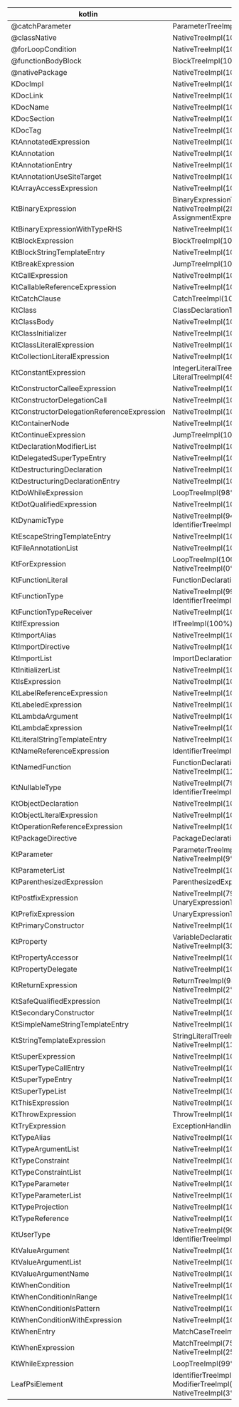 kotlin|slang
--|--
@catchParameter|ParameterTreeImpl(100%); 
@classNative|NativeTreeImpl(100%); 
@forLoopCondition|NativeTreeImpl(100%); 
@functionBodyBlock|BlockTreeImpl(100%); 
@nativePackage|NativeTreeImpl(100%); 
KDocImpl|NativeTreeImpl(100%); 
KDocLink|NativeTreeImpl(100%); 
KDocName|NativeTreeImpl(100%); 
KDocSection|NativeTreeImpl(100%); 
KDocTag|NativeTreeImpl(100%); 
KtAnnotatedExpression|NativeTreeImpl(100%); 
KtAnnotation|NativeTreeImpl(100%); 
KtAnnotationEntry|NativeTreeImpl(100%); 
KtAnnotationUseSiteTarget|NativeTreeImpl(100%); 
KtArrayAccessExpression|NativeTreeImpl(100%); 
KtBinaryExpression|BinaryExpressionTreeImpl(56%); NativeTreeImpl(28%); AssignmentExpressionTreeImpl(16%); 
KtBinaryExpressionWithTypeRHS|NativeTreeImpl(100%); 
KtBlockExpression|BlockTreeImpl(100%); 
KtBlockStringTemplateEntry|NativeTreeImpl(100%); 
KtBreakExpression|JumpTreeImpl(100%); 
KtCallExpression|NativeTreeImpl(100%); 
KtCallableReferenceExpression|NativeTreeImpl(100%); 
KtCatchClause|CatchTreeImpl(100%); 
KtClass|ClassDeclarationTreeImpl(100%); 
KtClassBody|NativeTreeImpl(100%); 
KtClassInitializer|NativeTreeImpl(100%); 
KtClassLiteralExpression|NativeTreeImpl(100%); 
KtCollectionLiteralExpression|NativeTreeImpl(100%); 
KtConstantExpression|IntegerLiteralTreeImpl(55%); LiteralTreeImpl(45%); 
KtConstructorCalleeExpression|NativeTreeImpl(100%); 
KtConstructorDelegationCall|NativeTreeImpl(100%); 
KtConstructorDelegationReferenceExpression|NativeTreeImpl(100%); 
KtContainerNode|NativeTreeImpl(100%); 
KtContinueExpression|JumpTreeImpl(100%); 
KtDeclarationModifierList|NativeTreeImpl(100%); 
KtDelegatedSuperTypeEntry|NativeTreeImpl(100%); 
KtDestructuringDeclaration|NativeTreeImpl(100%); 
KtDestructuringDeclarationEntry|NativeTreeImpl(100%); 
KtDoWhileExpression|LoopTreeImpl(98%); NativeTreeImpl(2%); 
KtDotQualifiedExpression|NativeTreeImpl(100%); 
KtDynamicType|NativeTreeImpl(94%); IdentifierTreeImpl(6%); 
KtEscapeStringTemplateEntry|NativeTreeImpl(100%); 
KtFileAnnotationList|NativeTreeImpl(100%); 
KtForExpression|LoopTreeImpl(100%); NativeTreeImpl(0%); 
KtFunctionLiteral|FunctionDeclarationTreeImpl(100%); 
KtFunctionType|NativeTreeImpl(99%); IdentifierTreeImpl(1%); 
KtFunctionTypeReceiver|NativeTreeImpl(100%); 
KtIfExpression|IfTreeImpl(100%); NativeTreeImpl(0%); 
KtImportAlias|NativeTreeImpl(100%); 
KtImportDirective|NativeTreeImpl(100%); 
KtImportList|ImportDeclarationTreeImpl(100%); 
KtInitializerList|NativeTreeImpl(100%); 
KtIsExpression|NativeTreeImpl(100%); 
KtLabelReferenceExpression|NativeTreeImpl(100%); 
KtLabeledExpression|NativeTreeImpl(100%); 
KtLambdaArgument|NativeTreeImpl(100%); 
KtLambdaExpression|NativeTreeImpl(100%); 
KtLiteralStringTemplateEntry|NativeTreeImpl(100%); 
KtNameReferenceExpression|IdentifierTreeImpl(100%); 
KtNamedFunction|FunctionDeclarationTreeImpl(88%); NativeTreeImpl(12%); 
KtNullableType|NativeTreeImpl(79%); IdentifierTreeImpl(21%); 
KtObjectDeclaration|NativeTreeImpl(100%); 
KtObjectLiteralExpression|NativeTreeImpl(100%); 
KtOperationReferenceExpression|NativeTreeImpl(100%); 
KtPackageDirective|PackageDeclarationTreeImpl(100%); 
KtParameter|ParameterTreeImpl(91%); NativeTreeImpl(9%); 
KtParameterList|NativeTreeImpl(100%); 
KtParenthesizedExpression|ParenthesizedExpressionTreeImpl(100%); 
KtPostfixExpression|NativeTreeImpl(79%); UnaryExpressionTreeImpl(21%); 
KtPrefixExpression|UnaryExpressionTreeImpl(100%); 
KtPrimaryConstructor|NativeTreeImpl(100%); 
KtProperty|VariableDeclarationTreeImpl(68%); NativeTreeImpl(32%); 
KtPropertyAccessor|NativeTreeImpl(100%); 
KtPropertyDelegate|NativeTreeImpl(100%); 
KtReturnExpression|ReturnTreeImpl(98%); NativeTreeImpl(2%); 
KtSafeQualifiedExpression|NativeTreeImpl(100%); 
KtSecondaryConstructor|NativeTreeImpl(100%); 
KtSimpleNameStringTemplateEntry|NativeTreeImpl(100%); 
KtStringTemplateExpression|StringLiteralTreeImpl(87%); NativeTreeImpl(13%); 
KtSuperExpression|NativeTreeImpl(100%); 
KtSuperTypeCallEntry|NativeTreeImpl(100%); 
KtSuperTypeEntry|NativeTreeImpl(100%); 
KtSuperTypeList|NativeTreeImpl(100%); 
KtThisExpression|NativeTreeImpl(100%); 
KtThrowExpression|ThrowTreeImpl(100%); 
KtTryExpression|ExceptionHandlingTreeImpl(100%); 
KtTypeAlias|NativeTreeImpl(100%); 
KtTypeArgumentList|NativeTreeImpl(100%); 
KtTypeConstraint|NativeTreeImpl(100%); 
KtTypeConstraintList|NativeTreeImpl(100%); 
KtTypeParameter|NativeTreeImpl(100%); 
KtTypeParameterList|NativeTreeImpl(100%); 
KtTypeProjection|NativeTreeImpl(100%); 
KtTypeReference|NativeTreeImpl(100%); 
KtUserType|NativeTreeImpl(90%); IdentifierTreeImpl(10%); 
KtValueArgument|NativeTreeImpl(100%); 
KtValueArgumentList|NativeTreeImpl(100%); 
KtValueArgumentName|NativeTreeImpl(100%); 
KtWhenCondition|NativeTreeImpl(100%); 
KtWhenConditionInRange|NativeTreeImpl(100%); 
KtWhenConditionIsPattern|NativeTreeImpl(100%); 
KtWhenConditionWithExpression|NativeTreeImpl(100%); 
KtWhenEntry|MatchCaseTreeImpl(100%); 
KtWhenExpression|MatchTreeImpl(75%); NativeTreeImpl(25%); 
KtWhileExpression|LoopTreeImpl(99%); NativeTreeImpl(1%); 
LeafPsiElement|IdentifierTreeImpl(88%); ModifierTreeImpl(9%); NativeTreeImpl(3%); 
